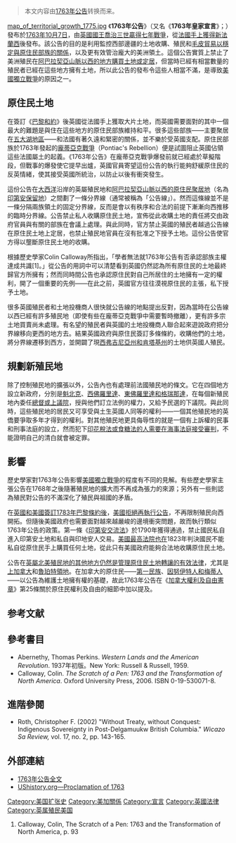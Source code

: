 > 本文内容由[1763年公告](https://zh.wikipedia.org/wiki/1763年公告)转换而来。


[map_of_territorial_growth_1775.jpg](https://zh.wikipedia.org/wiki/File:map_of_territorial_growth_1775.jpg "fig:map_of_territorial_growth_1775.jpg") 《**1763年公告**》（又名《**1763年皇家宣言**》；）發布於[1763年](https://zh.wikipedia.org/wiki/1763年 "wikilink")[10月7日](../Page/10月7日.md "wikilink")，由[英國](https://zh.wikipedia.org/wiki/英国 "wikilink")[國王](../Page/君主.md "wikilink")[喬治三世贏得](https://zh.wikipedia.org/wiki/乔治三世 "wikilink")[七年戰爭](../Page/七年战争.md "wikilink")，從[法國手上獲得](https://zh.wikipedia.org/wiki/法国 "wikilink")[新法蘭西](../Page/新法蘭西.md "wikilink")後發布。該公告的目的是利用監控西部邊疆的土地收購、殖民和[毛皮貿易以穩定與](https://zh.wikipedia.org/wiki/毛皮貿易 "wikilink")[原住民部族的關係](../Page/美洲原住民.md "wikilink")，以及更有效管治龐大的美洲領土。這個公告實質上禁止了美洲殖民在[阿巴拉契亞山脈以西的地方購買土地或定居](https://zh.wikipedia.org/wiki/阿巴拉契亞山脈 "wikilink")，但當時已經有相當數量的殖民者已經在這些地方擁有土地，所以此公告的發布令這些人相當不滿，是導致[美國獨立戰爭](../Page/美國獨立戰爭.md "wikilink")的原因之一。

## 原住民土地

在簽訂《[巴黎和約](https://zh.wikipedia.org/wiki/1763年巴黎條約 "wikilink")》後英國從法國手上獲取大片土地，而英國需要面對的其中一個最大的難題是與住在這些地方的原住民部族維持和平。很多這些部族——主要聚居在[五大湖地區](https://zh.wikipedia.org/wiki/五大湖地区 "wikilink")——和法國有著久遠和緊密的關係，並不樂於受英國支配。原住民部族於1763年發起的[龐蒂亞克戰爭](https://zh.wikipedia.org/wiki/龐蒂亞克戰爭 "wikilink")（Pontiac's Rebellion）便是試圖阻止英國佔領這些法國屬土的起義。《1763年公告》在龐蒂亞克戰爭爆發前就已經處於草擬階段，但戰事的爆發使它提早出爐，英國官員寄望這份公告的執行能夠舒緩原住民的反英情緒，使其接受英國所統治，以防止以後有衝突發生。

這份公告在[大西洋](../Page/大西洋.md "wikilink")沿岸的英屬殖民地和[阿巴拉契亞山脈以西的原住民聚居地](https://zh.wikipedia.org/wiki/阿巴拉契亞山脈 "wikilink")（名為[印第安保留地](../Page/印第安保留地.md "wikilink")）之間劃了一條分界線（通常被稱為「公告線」）。然而這條線並不是一條分隔兩族領土的固定分界線，反而是會以有秩序和合法的前提下漸漸向西推移的臨時分界線。公告禁止私人收購原住民土地，宣佈從此收購土地的責任將交由政府官員與有關的部族在會議上處理。與此同時，官方禁止英國的殖民者越過公告線在原住民土地上定居，也禁止殖民地官員在沒有批准之下授予土地。這份公告使官方得以壟斷原住民土地的收購。

根據歷史學家Colin Calloway所指出，「學者無法就1763年公告有否承認部族主權達成共識\[1\]。」從公告的用詞中可以清楚看到英國仍然認為所有原住民的土地最終歸官方所擁有；然而同時間公告也承認原住民對自己所居住的土地擁有一定的權利，開了一個重要的先例——在此之前，英國官方往往漠視原住民的主張，私下授予土地。

很多英國殖民者和土地投機商人很快就公告線的地點提出反對，因為當時在公告線以西已經有許多殖民地（即使有些在龐蒂亞克戰爭中需要暫時撤離），更有許多宗土地買賣尚未處理。有名望的殖民者與英國的土地投機商人聯合起來遊說政府把分界線移向更西的地方去。結果英國政府與原住民簽訂多條條約，收購他們的土地，將分界線遷移到西方，並開闢了現[西弗吉尼亞州和](https://zh.wikipedia.org/wiki/西弗吉尼亞州 "wikilink")[肯塔基州](../Page/肯塔基州.md "wikilink")的土地供英國人殖民。

## 規劃新殖民地

除了控制殖民地的擴張以外，公告內也有處理前法國殖民地的條文。它在四個地方設立新政府，分別是[魁北克](https://zh.wikipedia.org/wiki/魁北克 "wikilink")、[西佛羅里達](../Page/西佛羅里達.md "wikilink")、[東佛羅里達和](https://zh.wikipedia.org/wiki/東佛羅里達 "wikilink")[格瑞那達](../Page/格林纳达.md "wikilink")，在每個新殖民地內委任[總督或上議院](../Page/总督.md "wikilink")，授與他們訂立法例的權力，又給予民選的下議院。與此同時，這些殖民地的居民又可享受與土生英國人同等的權利——一個其他殖民地的英僑要爭取多年才得到的權利。對其他殖民地更具侮辱性的就是一個有上訴權的民事和刑事法庭的設立，然而犯下[印花稅法或](https://zh.wikipedia.org/wiki/印花稅法 "wikilink")[食糖法的人需要在](https://zh.wikipedia.org/wiki/食糖法 "wikilink")[海事法庭接受審判](https://zh.wikipedia.org/wiki/海事法庭 "wikilink")，不能證明自己的清白就會被定罪。

## 影響

歷史學家對1763年公告影響[美國獨立戰爭](../Page/美國獨立戰爭.md "wikilink")的程度有不同的見解。有些歷史學家主張公告在1768年之後隨著殖民地的擴大而不再成為張力的來源；另外有一些則認為殖民對公告的不滿深化了殖民與祖國的矛盾。

在[英國和](https://zh.wikipedia.org/wiki/英国 "wikilink")[美國簽訂](https://zh.wikipedia.org/wiki/美國 "wikilink")[1783年巴黎條約後](https://zh.wikipedia.org/wiki/1783年巴黎條約 "wikilink")，[美國拒絕再執行公告](https://zh.wikipedia.org/wiki/美國 "wikilink")，不再限制殖民向西開拓。但隨後美國政府也需要面對越來越嚴峻的邊境衝突問題，故而執行類似1763年公告的政策。第一條《[印第安交流法](https://zh.wikipedia.org/wiki/印第安交流法 "wikilink")》於1790年獲得通過，禁止國民私自進入印第安土地和私自與印地安人交易。[美國最高法院也在](../Page/美国最高法院.md "wikilink")1823年判決國民不能私自從原住民手上購買任何土地，從此只有美國政府能夠合法地收購原住民土地。

公告在[英屬北美殖民地的其他地方仍然是管理原住民土地轉讓的有效法律](https://zh.wikipedia.org/wiki/英屬北美殖民地 "wikilink")，尤其是[上加拿大](../Page/上加拿大.md "wikilink")和[魯珀特領地](https://zh.wikipedia.org/wiki/魯珀特領地 "wikilink")。在加拿大的原住民——[第一民族](../Page/第一民族.md "wikilink")、[因努伊特人和](../Page/因纽特人.md "wikilink")[梅蒂人](../Page/梅蒂人.md "wikilink")——以公告為維護土地擁有權的基礎，故此1763年公告在《[加拿大權利及自由憲章](https://zh.wikipedia.org/wiki/加拿大權利及自由憲章 "wikilink")》第25條關於原住民權利及自由的細節中加以提及。

## 参考文献

<div class="references-small">

<references />

</div>

## 參考書目

  - Abernethy, Thomas Perkins. *Western Lands and the American Revolution*. 1937年初版。New York: Russell & Russell, 1959.
  - Calloway, Colin. *The Scratch of a Pen: 1763 and the Transformation of North America*. Oxford University Press, 2006. ISBN 0-19-530071-8.

## 進階參閱

  - Roth, Christopher F. (2002) "Without Treaty, without Conquest: Indigenous Sovereignty in Post-Delgamuukw British Columbia." *Wicazo Sa Review,* vol. 17, no. 2, pp. 143-165.

## 外部連結

  - [1763年公告全文](http://www.solon.org/Constitutions/Canada/English/PreConfederation/rp_1763.html)
  - [UShistory.org—Proclamation of 1763](https://web.archive.org/web/20070308042032/http://www.ushistory.org/declaration/related/proc63.htm)

[Category:美国扩张史](https://zh.wikipedia.org/wiki/Category:美国扩张史 "wikilink") [Category:美加關係](https://zh.wikipedia.org/wiki/Category:美加關係 "wikilink") [Category:宣言](https://zh.wikipedia.org/wiki/Category:宣言 "wikilink") [Category:英國法律](https://zh.wikipedia.org/wiki/Category:英國法律 "wikilink") [Category:英属殖民美国](https://zh.wikipedia.org/wiki/Category:英属殖民美国 "wikilink")

1.  Calloway, Colin, The Scratch of a Pen: 1763 and the Transformation of North America, p. 93